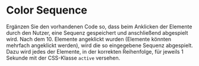 <h1>Color Sequence</h1>
<p>Ergänzen Sie den vorhandenen Code so, dass beim Anklicken der Elemente durch den Nutzer, eine Sequenz gespeichert und anschließend abgespielt wird. Nach dem 10. Elemente angeklickt wurden (Elemente könnten mehrfach angeklickt werden), wird die so eingegebene Sequenz abgespielt. Dazu wird jedes der Elemente, in der korrekten Reihenfolge, für jeweils 1 Sekunde mit der CSS-Klasse <code>active</code> versehen.</p> 